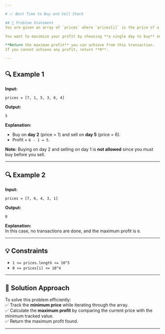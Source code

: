 ```yaml
---

# 📈 Best Time to Buy and Sell Stock

## 📝 Problem Statement  
You are given an array of `prices` where `prices[i]` is the price of a given stock on the **i-th day**.  

You want to maximize your profit by choosing **a single day to buy** one stock and **a different day in the future to sell** that stock.  

**Return the maximum profit** you can achieve from this transaction.  
If you cannot achieve any profit, return **0**.

---
```


## 🔍 Example 1  
**Input:**  
```
prices = [7, 1, 5, 3, 6, 4]
```

**Output:**  
```
5
```

**Explanation:**  
- Buy on **day 2** (price = 1) and sell on **day 5** (price = 6).  
- Profit = `6 - 1 = 5`.  

**Note:** Buying on day 2 and selling on day 1 is **not allowed** since you must buy before you sell.  

---

## 🔍 Example 2  
**Input:**  
```
prices = [7, 6, 4, 3, 1]
```

**Output:**  
```
0
```

**Explanation:**  
In this case, no transactions are done, and the maximum profit is `0`.

---

## 💡 Constraints  
- `1 <= prices.length <= 10^5`  
- `0 <= prices[i] <= 10^4`  

---

## 🚀 Solution Approach  
To solve this problem efficiently:  
✅ Track the **minimum price** while iterating through the array.  
✅ Calculate the **maximum profit** by comparing the current price with the minimum tracked value.  
✅ Return the maximum profit found.

---
